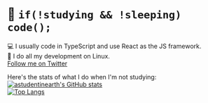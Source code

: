 # 🌠 `if(!studying && !sleeping) code();`
💻 I usually code in TypeScript and use React as the JS framework.  
🐧 I do all my development on Linux.  
[Follow me on Twitter](https://twitter.com/astudentinearth)

Here's the stats of what I do when I'm not studying:  
[![astudentinearth's GitHub stats](https://github-readme-stats.vercel.app/api?username=astudentinearth&show_icons=true&theme=tokyonight)](https://github.com/anuraghazra/github-readme-stats)  
[![Top Langs](https://github-readme-stats.vercel.app/api/top-langs/?username=astudentinearth&layout=compact&theme=tokyonight)](https://github.com/anuraghazra/github-readme-stats)
<!---
astudentinearth/astudentinearth is a ✨ special ✨ repository because its `README.md` (this file) appears on your GitHub profile.
You can click the Preview link to take a look at your changes.
--->

